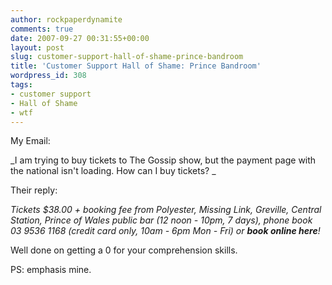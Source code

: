 ```yaml
---
author: rockpaperdynamite
comments: true
date: 2007-09-27 00:31:55+00:00
layout: post
slug: customer-support-hall-of-shame-prince-bandroom
title: 'Customer Support Hall of Shame: Prince Bandroom'
wordpress_id: 308
tags:
- customer support
- Hall of Shame
- wtf
---
```


My Email:

_I am trying to buy tickets to The Gossip show, but the payment page with the
national isn't loading. How can I buy tickets? _

Their reply:

_Tickets $38.00 + booking fee from Polyester, Missing Link, Greville, Central
Station, Prince of Wales public bar (12 noon - 10pm, 7 days), phone book 03
9536 1168 (credit card only, 10am - 6pm Mon - Fri) or **book online here**!_

Well done on getting a 0 for your comprehension skills.

PS: emphasis mine.
